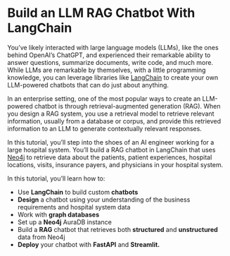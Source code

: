 # Build an LLM RAG Chatbot With LangChain

You’ve likely interacted with large language models (LLMs), like the ones behind OpenAI’s ChatGPT, and experienced their remarkable ability to answer questions, summarize documents, write code, and much more. While LLMs are remarkable by themselves, with a little programming knowledge, you can leverage libraries like [LangChain](https://python.langchain.com/docs/get_started/introduction) to create your own LLM-powered chatbots that can do just about anything.

In an enterprise setting, one of the most popular ways to create an LLM-powered chatbot is through retrieval-augmented generation (RAG). When you design a RAG system, you use a retrieval model to retrieve relevant information, usually from a database or corpus, and provide this retrieved information to an LLM to generate contextually relevant responses.

In this tutorial, you’ll step into the shoes of an AI engineer working for a large hospital system. You’ll build a RAG chatbot in LangChain that uses [Neo4j](https://neo4j.com/) to retrieve data about the patients, patient experiences, hospital locations, visits, insurance payers, and physicians in your hospital system.

In this tutorial, you’ll learn how to:

- Use **LangChain** to build custom **chatbots**
- **Design** a chatbot using your understanding of the business requirements and hospital system data
- Work with **graph databases**
- Set up a **Neo4j** AuraDB instance
- Build a **RAG** chatbot that retrieves both **structured** and **unstructured** data from Neo4j
- **Deploy** your chatbot with **FastAPI** and <b>Streamlit<b>.
